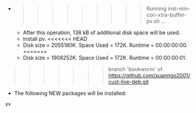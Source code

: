 * >>>>>>>>> Running inst-min-con-xtra-buffer-pv.sh ...
  * After this operation, 138 kB of additional disk space will be used.
  * Install pv.
<<<<<<< HEAD
  * Disk size = 2055180K. Space Used = 172K. Runtime = 00:00:00:00.
=======
  * Disk size = 1908252K. Space Used = 172K. Runtime = 00:00:00:01.
>>>>>>> branch 'bookworm' of https://github.com/xuanngo2001/cust-live-deb.git
  * The following NEW packages will be installed:
  ```bash
pv
  ```

